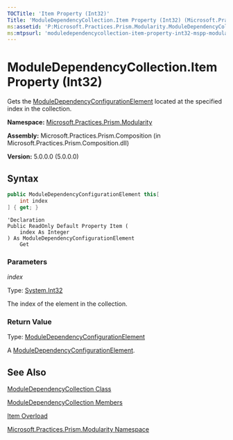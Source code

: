 ```yaml
---
TOCTitle: 'Item Property (Int32)'
Title: 'ModuleDependencyCollection.Item Property (Int32) (Microsoft.Practices.Prism.Modularity)'
ms:assetid: 'P:Microsoft.Practices.Prism.Modularity.ModuleDependencyCollection.Item(System.Int32)'
ms:mtpsurl: 'moduledependencycollection-item-property-int32-mspp-modularity.md'
---
```



# ModuleDependencyCollection.Item Property (Int32)

Gets the [ModuleDependencyConfigurationElement](/patterns-practices/reference/moduledependencyconfigurationelement-class-mspp-modularity) located at the specified index in the collection.

**Namespace:** [Microsoft.Practices.Prism.Modularity](/patterns-practices/reference/mspp-modularity-namespace)

**Assembly:** Microsoft.Practices.Prism.Composition (in Microsoft.Practices.Prism.Composition.dll)

**Version:** 5.0.0.0 (5.0.0.0)

## Syntax

```C#
public ModuleDependencyConfigurationElement this[
	int index
] { get; }
```
```VB
'Declaration
Public ReadOnly Default Property Item ( 
	index As Integer
) As ModuleDependencyConfigurationElement
	Get

```

### Parameters

*index*  

Type: [System.Int32](http://msdn.microsoft.com/en-us/library/td2s409d)

The index of the element in the collection.

### Return Value

Type: [ModuleDependencyConfigurationElement](/patterns-practices/reference/moduledependencyconfigurationelement-class-mspp-modularity)

A [ModuleDependencyConfigurationElement](/patterns-practices/reference/moduledependencyconfigurationelement-class-mspp-modularity).

## See Also

[ModuleDependencyCollection Class](/patterns-practices/reference/moduledependencycollection-class-mspp-modularity)

[ModuleDependencyCollection Members](/patterns-practices/reference/moduledependencycollection-members-mspp-modularity)

[Item Overload](/patterns-practices/reference/moduledependencycollection-item-property-mspp-modularity)

[Microsoft.Practices.Prism.Modularity Namespace](/patterns-practices/reference/mspp-modularity-namespace)
